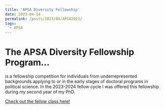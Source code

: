 ```yaml
---
title: 'APSA Diversity Fellowship'
date: 2023-04-14
permalink: /posts/2023/04/APSA2023/
tags:
  - APSA
---
```



# The APSA Diversity Fellowship Program...

is a fellowship competition for individuals from underrepresented backgrounds applying to or in the early stages of doctoral programs in political science. In the 2023-2024 fellow cycle I was offered this fellowship during my second year of my PhD. 

[Check out the fellow class here!](https://www.apsanet.org/DIVERSITY/Diversity-Fellowship-Program/Spring-2023-2024)
